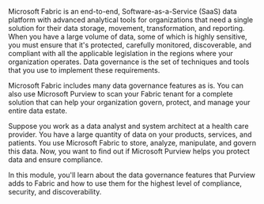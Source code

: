Microsoft Fabric is an end-to-end, Software-as-a-Service (SaaS) data platform with advanced analytical tools for organizations that need a single solution for their data storage, movement, transformation, and reporting. When you have a large volume of data, some of which is highly sensitive, you must ensure that it's protected, carefully monitored, discoverable, and compliant with all the applicable legislation in the regions where your organization operates. Data governance is the set of techniques and tools that you use to implement these requirements.

Microsoft Fabric includes many data governance features as is. You can also use Microsoft Purview to scan your Fabric tenant for a complete solution that can help your organization govern, protect, and manage your entire data estate.

Suppose you work as a data analyst and system architect at a health care provider. You have a large quantity of data on your products, services, and patients. You use Microsoft Fabric to store, analyze, manipulate, and govern this data. Now, you want to find out if Microsoft Purview helps you protect data and ensure compliance.

In this module, you'll learn about the data governance features that Purview adds to Fabric and how to use them for the highest level of compliance, security, and discoverability.
